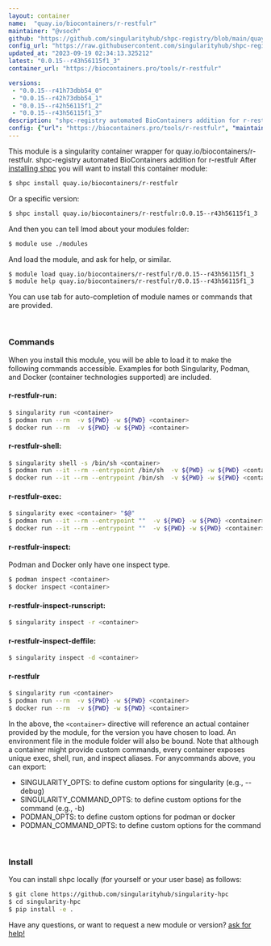 ```yaml
---
layout: container
name:  "quay.io/biocontainers/r-restfulr"
maintainer: "@vsoch"
github: "https://github.com/singularityhub/shpc-registry/blob/main/quay.io/biocontainers/r-restfulr/container.yaml"
config_url: "https://raw.githubusercontent.com/singularityhub/shpc-registry/main/quay.io/biocontainers/r-restfulr/container.yaml"
updated_at: "2023-09-19 02:34:13.325212"
latest: "0.0.15--r43h56115f1_3"
container_url: "https://biocontainers.pro/tools/r-restfulr"

versions:
 - "0.0.15--r41h73dbb54_0"
 - "0.0.15--r42h73dbb54_1"
 - "0.0.15--r42h56115f1_2"
 - "0.0.15--r43h56115f1_3"
description: "shpc-registry automated BioContainers addition for r-restfulr"
config: {"url": "https://biocontainers.pro/tools/r-restfulr", "maintainer": "@vsoch", "description": "shpc-registry automated BioContainers addition for r-restfulr", "latest": {"0.0.15--r43h56115f1_3": "sha256:425129327d8e3dca29f39dbe88be581a6a7df68013d54db299a4122c1e16c0b3"}, "tags": {"0.0.15--r41h73dbb54_0": "sha256:340fa0079df70852cfeda06b7b65b587920b430198631b2a51cff6b1281b16df", "0.0.15--r42h73dbb54_1": "sha256:5c1c466da19a9dd64c7913eaca2d62025efc0a70176f4f0947072c46b74f8568", "0.0.15--r42h56115f1_2": "sha256:e99253362d746e4be9c5966bebf9a20915579a6dda095bc1f13b376651e65a59", "0.0.15--r43h56115f1_3": "sha256:425129327d8e3dca29f39dbe88be581a6a7df68013d54db299a4122c1e16c0b3"}, "docker": "quay.io/biocontainers/r-restfulr"}
---
```


This module is a singularity container wrapper for quay.io/biocontainers/r-restfulr.
shpc-registry automated BioContainers addition for r-restfulr
After [installing shpc](#install) you will want to install this container module:


```bash
$ shpc install quay.io/biocontainers/r-restfulr
```

Or a specific version:

```bash
$ shpc install quay.io/biocontainers/r-restfulr:0.0.15--r43h56115f1_3
```

And then you can tell lmod about your modules folder:

```bash
$ module use ./modules
```

And load the module, and ask for help, or similar.

```bash
$ module load quay.io/biocontainers/r-restfulr/0.0.15--r43h56115f1_3
$ module help quay.io/biocontainers/r-restfulr/0.0.15--r43h56115f1_3
```

You can use tab for auto-completion of module names or commands that are provided.

<br>

### Commands

When you install this module, you will be able to load it to make the following commands accessible.
Examples for both Singularity, Podman, and Docker (container technologies supported) are included.

#### r-restfulr-run:

```bash
$ singularity run <container>
$ podman run --rm  -v ${PWD} -w ${PWD} <container>
$ docker run --rm  -v ${PWD} -w ${PWD} <container>
```

#### r-restfulr-shell:

```bash
$ singularity shell -s /bin/sh <container>
$ podman run --it --rm --entrypoint /bin/sh  -v ${PWD} -w ${PWD} <container>
$ docker run --it --rm --entrypoint /bin/sh  -v ${PWD} -w ${PWD} <container>
```

#### r-restfulr-exec:

```bash
$ singularity exec <container> "$@"
$ podman run --it --rm --entrypoint ""  -v ${PWD} -w ${PWD} <container> "$@"
$ docker run --it --rm --entrypoint ""  -v ${PWD} -w ${PWD} <container> "$@"
```

#### r-restfulr-inspect:

Podman and Docker only have one inspect type.

```bash
$ podman inspect <container>
$ docker inspect <container>
```

#### r-restfulr-inspect-runscript:

```bash
$ singularity inspect -r <container>
```

#### r-restfulr-inspect-deffile:

```bash
$ singularity inspect -d <container>
```



#### r-restfulr

```bash
$ singularity run <container>
$ podman run --rm  -v ${PWD} -w ${PWD} <container>
$ docker run --rm  -v ${PWD} -w ${PWD} <container>
```


In the above, the `<container>` directive will reference an actual container provided
by the module, for the version you have chosen to load. An environment file in the
module folder will also be bound. Note that although a container
might provide custom commands, every container exposes unique exec, shell, run, and
inspect aliases. For anycommands above, you can export:

 - SINGULARITY_OPTS: to define custom options for singularity (e.g., --debug)
 - SINGULARITY_COMMAND_OPTS: to define custom options for the command (e.g., -b)
 - PODMAN_OPTS: to define custom options for podman or docker
 - PODMAN_COMMAND_OPTS: to define custom options for the command

<br>

### Install

You can install shpc locally (for yourself or your user base) as follows:

```bash
$ git clone https://github.com/singularityhub/singularity-hpc
$ cd singularity-hpc
$ pip install -e .
```

Have any questions, or want to request a new module or version? [ask for help!](https://github.com/singularityhub/singularity-hpc/issues)